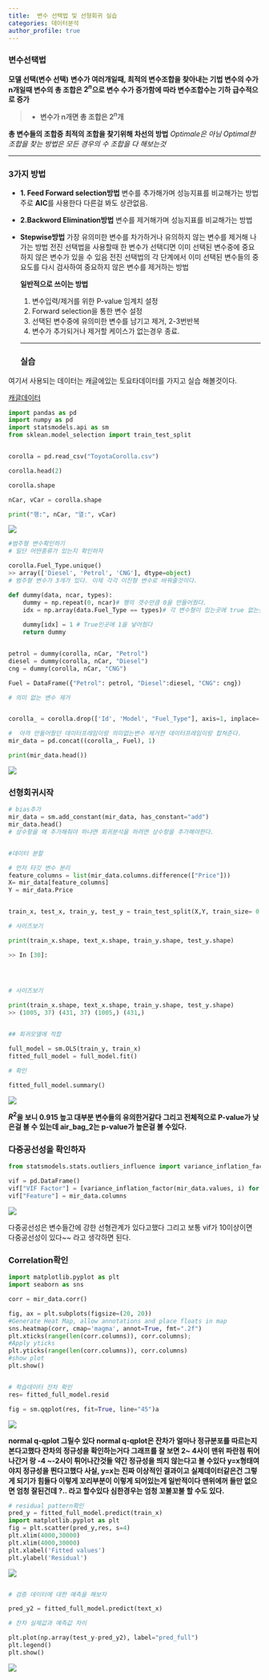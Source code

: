 ```yaml
---
title:  변수 선택법 및 선형회귀 실습
categories: 데이터분석
author_profile: true
---
```


### 변수선택법
**모델 선택(변수 선택)**
**변수가 여러개일때, 최적의 변수조합을 찾아내는 기법 변수의 수가 n개일때 변수의 총 조합은 $2^n$으로 변수 수가 증가함에 따라 변수조합수는 기하 급수적으로 증가**

> - **변수가 n개면 총 조합은 $2^n$개**

**총 변수들의 조합중 최적의 조합을 찾기위해 차선의 방법**
*Optimale은 아님 Optimal한 조합을 찾는 방법은 모든 경우의 수 조합을 다 해보는것*

---

### 3가지 방법

- **1. Feed Forward selection방법**
   변수를 추가해가며 성능지표를 비교해가는 방법
   주로 **AIC**를 사용한다 다른걸 봐도 상관없음.
- **2.Backword Elimination방법**
   변수를 제거해가며 성능지표를 비교해가는 방법
- **Stepwise방법**
  가장 유의미한 변수를 차가하거나 유의하지 않는 변수를 제거해 나가는 방법 전진 선택법을 사용할때 한 변수가 선택디면 이미 선택된 변수중에 중요하지 않은 변수가 있을 수 있음
  전진 선택법의 각 단계에서 이미 선택된 변수들의 중요도를 다시 검사하여 중요하지 않은 변수를 제거하는 방법

  **일반적으로 쓰이는 방법**
  1. 변수입력/제거를 위한 P-value 임계치 설정
  2. Forward selection을 통한 변수 설정
  3. 선택된 변수중에 유의미한 변수를 남기고 제거, 2-3번반복
  4. 변수가 추가되거나 제거할 케이스가 없는경우 종료.
  

  ---


  ### 실습

여기서 사용되는 데이터는 캐글에있는 토요타데이터를 가지고 실습 해볼것이다.


[캐글데이터](https://www.kaggle.com/search?q=toyota+in%3Adatasets)


```python
import pandas as pd
import numpy as pd
import statsmodels.api as sm
from sklean.model_selection import train_test_split


corolla = pd.read_csv("ToyotaCorolla.csv")

corolla.head(2)

corolla.shape

nCar, vCar = corolla.shape

print("행:", nCar, "열:", vCar)
```
<img src="/assets/images/z.png">  

```python
#범주형 변수확인하기 
# 일단 어떤종류가 있는지 확인하자 

corolla.Fuel_Type.unique()
>> array(['Diesel', 'Petrol', 'CNG'], dtype=object)
# 범주형 변수가 3개가 있다. 이제 각각 이진형 변수로 바꿔줄것이다.

def dummy(data, ncar, types):
    dummy = np.repeat(0, ncar)# 행의 갯수만큼 0을 만들어줬다.
    idx = np.array(data.Fuel_Type == types)# 각 변수형이 있는곳에 true 없는곳에 False 형태로 만들어줬다
    
    dummy[idx] = 1 # True인곳에 1을 넣어줬다
    return dummy


petrol = dummy(corolla, nCar, "Petrol")
diesel = dummy(corolla, nCar, "Diesel")
cng = dummy(corolla, nCar, "CNG")

Fuel = DataFrame({"Petrol": petrol, "Diesel":diesel, "CNG": cng})

# 의미 없는 변수 제거


corolla_ = corolla.drop(['Id', 'Model', "Fuel_Type"], axis=1, inplace= False)

#  아까 만들어줬던 데이터프레임이랑 의미없는변수 제거한 데이터프레임이랑 합쳐준다.
mir_data = pd.concat((corolla_, Fuel), 1)

print(mir_data.head())
```

<img src="/assets/images/q1.png">


### 선형회귀시작

```python
# bias추가 
mir_data = sm.add_constant(mir_data, has_constant="add")
mir_data.head()
# 상수항을 왜 추가해줘야 하냐면 회귀분석을 하려면 상수항을 추가해야한다.


#데이터 분할

# 먼저 타깃 변수 분리
feature_columns = list(mir_data.columns.difference(["Price"]))
X= mir_data[feature_columns]
Y = mir_data.Price


train_x, test_x, train_y, test_y = train_test_split(X,Y, train_size= 0.7, test_size=0.3)

# 사이즈보기

print(train_x.shape, text_x.shape, train_y.shape, test_y.shape)

>> In [30]:




# 사이즈보기
​
print(train_x.shape, text_x.shape, train_y.shape, test_y.shape)
>> (1005, 37) (431, 37) (1005,) (431,)


## 회귀모델에 적합

full_model = sm.OLS(train_y, train_x)
fitted_full_model = full_model.fit()

# 확인

fitted_full_model.summary()
``` 
<img src="/assets/images/cz.png">


**$R^2$을 보니 0.915 높고 대부분 변수들의 유의한거같다 그리고 전체적으로 P-value가 낮은걸 볼 수 있는데 air_bag_2는 p-value가 높은걸 볼 수있다.**

### 다중공선성을 확인하자

```python
from statsmodels.stats.outliers_influence import variance_inflation_factor

vif = pd.DataFrame()
vif["VIF Factor"] = [variance_inflation_factor(mir_data.values, i) for i in range(mir_data.shape[1])]
vif["Feature"] = mir_data.columns
```
<img src="/assets/images/zz.png">


다중공선성은 변수들간에 강한 선형관계가 있다고했다 그리고 보통 vif가 10이상이면 다중공선성이 있다~~ 라고 생각하면 된다.


### Correlation확인

```python
import matplotlib.pyplot as plt
import seaborn as sns

corr = mir_data.corr()

fig, ax = plt.subplots(figsize=(20, 20))
#Generate Heat Map, allow annotations and place floats in map
sns.heatmap(corr, cmap='magma', annot=True, fmt=".2f")
plt.xticks(range(len(corr.columns)), corr.columns);
#Apply yticks
plt.yticks(range(len(corr.columns)), corr.columns)
#show plot
plt.show()
```

```python

# 학습데이터 잔차 확인
res= fitted_full_model.resid

fig = sm.qqplot(res, fit=True, line="45")a

```
<img src="/assets/images/za.png">

**normal q-qplot 그릴수 있다 
normal q-qplot은 잔차가 얼마나 정규분포를 따르는지 본다고했다 잔차의 정규성을 확인하는거다 
그래프를 잘 보면 2~ 4사이 맨위 파란점 튀어나간거 랑 -4 ~-2사이 튀어나간것들 약간 정규성을 띄지 않는다고 볼 수있다 y=x형태여야지 정규성을 띈다고했다
사실, y=x는 진짜 이상적인 결과이고 실제데이터같은건 그렇게 되기가 힘들다 이렇게 꼬리부분이 이렇게 되어있는게 일반적이다
맨위에꺼 들만 없으면 엄청 잘된건데 ?.. 라고 할수있다 심한경우는 엄청 꼬불꼬불 할 수도 있다.**



```python
# residual pattern확인
pred_y = fitted_full_model.predict(train_x)
import matplotlib.pyplot as plt
fig = plt.scatter(pred_y,res, s=4)
plt.xlim(4000,30000)
plt.xlim(4000,30000)
plt.xlabel('Fitted values')
plt.ylabel('Residual')
```
<img src="/assets/images/aa.png">


```python

# 검증 데이터에 대한 예측을 해보자

pred_y2 = fitted_full_model.predict(text_x)

# 잔차 실제값과 예측값 차이 

plt.plot(np.array(test_y-pred_y2), label="pred_full")
plt.legend()
plt.show()
```

<img src="/assets/images/ab.png">


